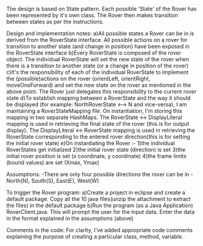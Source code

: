 The design is based on State pattern. Each possible 'State' of the Rover has been represented by it's own class. The Rover then makes transition between states as per the instructions.

Design and implementation notes:
a)All possible states a Rover can be in is derived from the RoverState interface. All possible actions on a rover for transition to another state (and change in position) have been exposed in the RoverState interface
b)Every RoverState is composed of the rover object. The individual RoverState will set the new state of the rover when there is a transition to another state (or a change in position of the rover)
c)It's the responsibility of each of the individual RoverState to implement the (possible)actions on the rover (orientLeft, orientRight, moveOneForward) and set the new state on the rover as mentioned in the above point. The Rover just delegates this responsibility to the current rover state
d)To establish mapping between a RoverState and the way it should be displayed (for example: NorthRoverState <--> N  and vice-versa), I am maintaining a RoverStateMapping file. On instantiation, I'm storing this mapping in two separate HashMaps. The RoverState <-> DisplayLiteral mapping is used in retrieving the final state of the rover (this is for output display). The DisplayLiteral <-> RoverState mapping is used in retrieving the RoverState corresponding to the entered rover direction(this is for setting the initial rover state)
e)On instantiating the Rover :-
   1)the individual RoverStates get initialized
   2)the initial rover state (direction) is set
   3)the initial rover position is set (x coordinate, y coordinate)
   4)the frame limits (bound values) are set (Xmax, Ymax)

Assumptions:
-There are only four possible directions the rover can be in - North(N), South(S), East(E), West(W)

To trigger the Rover program:
a)Create a project in eclipse and create a default package. Copy all the 10 java files(unzip the attachment to extract the files) in the default package
b)Run the program (as a Java Application) RoverClient.java. This will prompt the user for the input data. Enter the data in the format explained in the assumptions (above)

Comments in the code:
For clarity, I've added appropriate code comments explaining the purpose of creating a particular class, method, variable.
